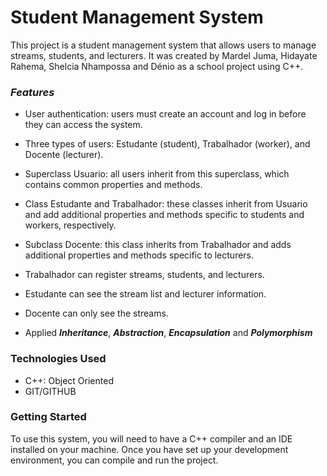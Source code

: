 
# Student Management System

This project is a student management system that allows users to manage streams, students, and lecturers. It was created by Mardel Juma, Hidayate Rahema, Shelcia Nhampossa and Dénio as a school project using C++.

### _Features_

* User authentication: users must create an account and log in before they can access the system.

* Three types of users: Estudante (student), Trabalhador (worker), and Docente (lecturer).

* Superclass Usuario: all users inherit from this superclass, which contains common properties and methods.

* Class Estudante and Trabalhador: these classes inherit from Usuario and add additional properties and methods specific to students and workers, respectively.

* Subclass Docente: this class inherits from Trabalhador and adds additional properties and methods specific to lecturers.

* Trabalhador can register streams, students, and lecturers.

* Estudante can see the stream list and lecturer information.

* Docente can only see the streams.

* Applied __*Inheritance*__, __*Abstraction*__, __*Encapsulation*__ and __*Polymorphism*__


### Technologies Used

* C++: Object Oriented 
* GIT/GITHUB


### Getting Started

To use this system, you will need to have a C++ compiler and an IDE installed on your machine. 
Once you have set up your development environment, you can compile and run the project.


